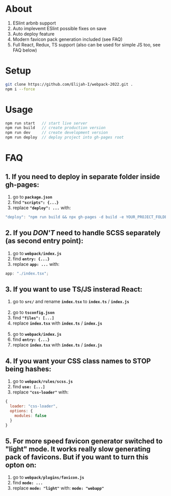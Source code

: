 # About

1. ESlint arbnb support
2. Auto implevemt ESlint possible fixes on save
3. Auto deploy feature
4. Modern favicon pack generation included (see FAQ)
5. Full React, Redux, TS support (also can be used for simple JS too, see FAQ below)

# Setup

```bash
git clone https://github.com/Elijah-I/webpack-2022.git .
npm i --force
```

# Usage

```js
npm run start   // start live server
npm run build   // create production version
npm run dev     // create development version
npm run deploy  // deploy project into gh-pages root
```

# FAQ

## 1. If you need to deploy in separate folder inside gh-pages:

1. go to **`package.json`**
2. find **`"scripts": {...}`**
3. replace **`"deploy": ...`** with:

```js
"deploy": "npm run build && npx gh-pages -d build -e YOUR_PROJECT_FOLDER"
```

## 2. If you _DON'T_ need to handle SCSS separately (as second entry point):

1. go to **`webpack/index.js`**
2. find **`entry: {...}`**
3. replace **`app: ...`** with:

```js
app: "./index.tsx";
```

## 3. If you want to use TS/JS insterad React:

1. go to **`src/`** and rename **`index.tsx`** to **`index.ts`** / **`index.js`**
   <br/><br/>
2. go to **`tsconfig.json`**
3. find **`"files": [...]`**
4. replace **`index.tsx`** with **`index.ts`** / **`index.js`**
   <br/><br/>
5. go to **`webpack/index.js`**
6. find **`entry: {...}`**
7. replace **`index.tsx`** with **`index.ts`** / **`index.js`**

## 4. If you want your CSS class names to STOP being hashes:

1. go to **`webpack/rules/scss.js`**
2. find **`use: [...]`**
3. replace **`"css-loader"`** with:

```js
{
  loader: "css-loader",
  options: {
    modules: false
  }
}
```

## 5. For more speed favicon generator switched to "light" mode. It works really slow generating pack of favicons. But if you want to turn this opton on:

1. go to **`webpack/plugins/favicon.js`**
2. find **`mode: ...`**
3. replace **`mode: "light"`** with: **`mode: "webapp"`**
